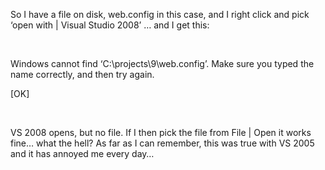 So I have a file on disk, web.config in this case, and I right click and pick &#8216;open with | Visual Studio 2008&#8217; &#8230; and I get this:

&nbsp;

Windows cannot find &#8216;C:\projects\9\web.config&#8217;. Make sure you typed the name correctly, and then try again. 

[OK] 

&nbsp; 

VS 2008 opens, but no file. If I then pick the file from File | Open it works fine&#8230; what the hell? As far as I can remember, this was true with VS 2005 and it has annoyed me every day&#8230;
